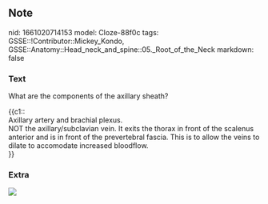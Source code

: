 ## Note
nid: 1661020714153
model: Cloze-88f0c
tags: GSSE::!Contributor::Mickey_Kondo, GSSE::Anatomy::Head_neck_and_spine::05._Root_of_the_Neck
markdown: false

### Text
What are the components of the axillary sheath?
<div>
  {{c1::
  <div>
    Axillary artery and brachial plexus.
  </div>
  <div>
    NOT the axillary/subclavian vein. It exits the thorax in front
    of the scalenus anterior and is in front of the prevertebral
    fascia. This is to allow the veins to dilate to accomodate
    increased bloodflow.
  </div>}}
</div>

### Extra
<img src="3-Figure3-1.png">
